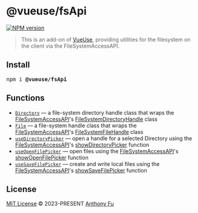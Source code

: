 # @vueuse/fsApi

[![NPM version](https://img.shields.io/npm/v/@vueuse/fsApi?color=a1b858)](https://www.npmjs.com/package/@vueuse/fsApi)

> This is an add-on of [VueUse](https://github.com/vueuse/vueuse), providing utilities for the filesystem on the client via the FileSystemAccessAPI.

## Install

<pre class='language-bash'>
npm i <b>@vueuse/fsApi</b>
</pre>

## Functions

<!--GENERATED LIST, DO NOT MODIFY MANUALLY-->
<!--FUNCTIONS_LIST_STARTS-->

- [`Directory`](https://vueuse.org/fsApi/Directory/) — a file-system directory handle class that wraps the [FileSystemAccessAPI](https://developer.mozilla.org/en-US/docs/Web/API/File_System_Access_API)'s [FileSystemDirectoryHandle](https://developer.mozilla.org/en-US/docs/Web/API/FileSystemDirectoryHandle) class
- [`File`](https://vueuse.org/fsApi/File/) — a file-system handle class that wraps the [FileSystemAccessAPI](https://developer.mozilla.org/en-US/docs/Web/API/File_System_Access_API)'s [FileSystemFileHandle](https://developer.mozilla.org/en-US/docs/Web/API/FileSystemFileHandle) class
- [`useDirectoryPicker`](https://vueuse.org/fsApi/useDirectoryPicker/) — open a handle for a selected Directory using the [FileSystemAccessAPI](https://developer.mozilla.org/en-US/docs/Web/API/File_System_Access_API)'s [showDirectoryPicker](https://developer.mozilla.org/en-US/docs/Web/API/window/showDirectoryPicker) function
- [`useOpenFilePicker`](https://vueuse.org/fsApi/useOpenFilePicker/) — open files using the [FileSystemAccessAPI](https://developer.mozilla.org/en-US/docs/Web/API/File_System_Access_API)'s [showOpenFilePicker](https://developer.mozilla.org/en-US/docs/Web/API/window/showOpenFilePicker) function
- [`useSaveFilePicker`](https://vueuse.org/fsApi/useSaveFilePicker/) — create and write local files using the [FileSystemAccessAPI](https://developer.mozilla.org/en-US/docs/Web/API/File_System_Access_API)'s [showSaveFilePicker](https://developer.mozilla.org/en-US/docs/Web/API/window/showSaveFilePicker) function

<!--FUNCTIONS_LIST_ENDS-->

## License

[MIT License](https://github.com/vueuse/vueuse/blob/master/LICENSE) © 2023-PRESENT [Anthony Fu](https://github.com/antfu)

